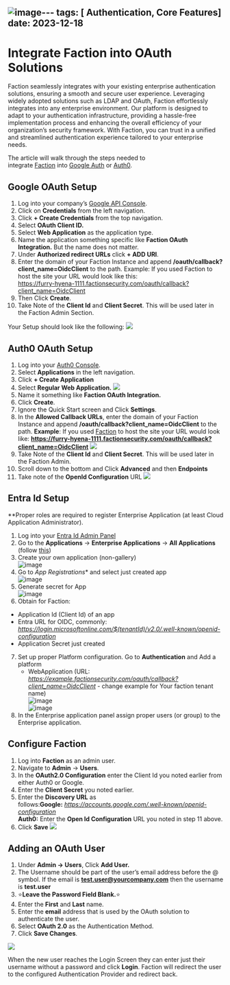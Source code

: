 ![image](https://github.com/user-attachments/assets/b181ae83-d6ff-40ef-868d-9e637c7fde5f)---
tags: [ Authentication, Core Features]
date: 2023-12-18
---
# Integrate Faction into OAuth Solutions
Faction seamlessly integrates with your existing enterprise authentication solutions, ensuring a smooth and secure user experience. Leveraging widely adopted solutions such as LDAP and OAuth, Faction effortlessly integrates into any enterprise environment. Our platform is designed to adapt to your authentication infrastructure, providing a hassle-free implementation process and enhancing the overall efficiency of your organization’s security framework. With Faction, you can trust in a unified and streamlined authentication experience tailored to your enterprise needs.

The article will walk through the steps needed to integrate [Faction](https://www.factionsecurity.com/) into [Google Auth](https://console.developers.google.com/) or [Auth0](https://auth0.com/).

## Google OAuth Setup
1. Log into your company’s [Google API Console](https://console.developers.google.com/).
2. Click on **Credentials** from the left navigation.
3. Click **+ Create Credentials** from the top navigation.
4. Select **OAuth Client ID.**
5. Select **Web Application** as the application type.
6. Name the application something specific like **Faction OAuth Integration.** But the name does not matter.
7. Under **Authorized redirect URLs** click **+ ADD URI**.
8. Enter the domain of your Faction Instance and append **/oauth/callback?client_name=OidcClient** to the path. Example: If you used Faction to host the site your URL would look like this:  
    https://furry-hyena-1111.factionsecurity.com/oauth/callback?client_name=OidcClient
9. Then Click **Create**.
10. Take Note of the **Client Id** and **Client Secret**. This will be used later in the Faction Admin Section.

Your Setup should look like the following:
![](files/Pasted%20image%2020231218082044.png)

## Auth0 OAuth Setup
1. Log into your [Auth0 Console](https://manage.auth0.com/dashboard/).
2. Select **Applications** in the left navigation.
3. Click **+ Create Application**
4. Select **Regular Web Application.**
    ![](files/Pasted%20image%2020231218082151.png)
5. Name it something like **Faction OAuth Integration.**
6. Click **Create**.
7. Ignore the Quick Start screen and Click **Settings**.
8. In the **Allowed Callback URLs**, enter the domain of your Faction Instance and append **/oauth/callback?client_name=OidcClient** to the path.  **Example**: If you used [Faction](https://docs.factionsecurity.com/Managed%20FACTION%20Setup/) to host the site your URL would look like: **https://furry-hyena-1111.factionsecurity.com/oauth/callback?client_name=OidcClient**
    ![](files/Pasted%20image%2020231218082323.png)
9. Take Note of the **Client Id** and **Client Secret**. This will be used later in the Faction Admin.
10. Scroll down to the bottom and Click **Advanced** and then **Endpoints**
11. Take note of the **OpenId Configuration** URL
    ![](files/Pasted%20image%2020231218082551.png)


## Entra Id Setup  
**Proper roles are required to register Enterprise Application (at least Cloud Application Administrator).  
1. Log into your [Entra Id Admin Panel](https://entra.microsoft.com/#home)  
2. Go to the **Applications** -> **Enterprise Applications** -> **All Applications**  
(follow [this](https://learn.microsoft.com/en-us/entra/identity/enterprise-apps/add-application-portal))  
3. Create your own application (non-gallery)  
![image](https://github.com/user-attachments/assets/c5951b6a-53e1-4a43-b6c2-07ee0c0a375d)  
4.  Go to *App Registrations** and select just created app  
![image](https://github.com/user-attachments/assets/8f429f76-5fc1-4d6d-a214-410f89d57696)  
5.  Generate secret for App  
![image](https://github.com/user-attachments/assets/231d2be5-6e06-4503-bdaf-253853af4f65)  
6.  Obtain for Faction:  
   - Application Id (Client Id) of an app  
   - Entra URL for OIDC, commonly: *https://login.microsoftonline.com/$(tenantId)/v2.0/.well-known/openid-configuration*  
   - Application Secret just created  
7. Set up proper Platform configuration. Go to **Authentication** and Add a platform  
    - WebApplication (URL: *https://example.factionsecurity.com/oauth/callback?client_name=OidcClient* - change example for Your faction tenant name)  
![image](https://github.com/user-attachments/assets/06b47005-e8b6-4aa3-9003-bf1d66ff8679)  
![image](https://github.com/user-attachments/assets/74adc92f-d571-44af-82f1-d0a5a93992e2)  
8. In the Enterprise application panel assign proper users (or group) to the Enterprise application.
  
## Configure Faction
1. Log into **Faction** as an admin user.
2. Navigate to **Admin** -> **Users**.
3. In the **OAuth2.0 Configuration** enter the Client Id you noted earlier from either Auth0 or Google.
4. Enter the **Client Secret** you noted earlier.
5. Enter the **Discovery URL** as follows:**Google:** _https://accounts.google.com/.well-known/openid-configuration_  
    **Auth0:** Enter the **Open Id Configuration** URL you noted in step 11 above.
6. Click **Save**
![](files/Pasted%20image%2020231218082632.png)

## Adding an OAuth User
1. Under **Admin -> Users**, Click **Add User.**
2. The Username should be part of the user’s email address before the @ symbol. If the email is **test.user@yourcompany.com** then the username is **test.user**
3. ⭐️**Leave the Password Field Blank.**⭐️
4. Enter the **First** and **Last** name.
5. Enter the **email** address that is used by the OAuth solution to authenticate the user.
6. Select **OAuth 2.0** as the Authentication Method.
7. Click **Save Changes**.

![](files/Pasted%20image%2020231218082756.png)

When the new user reaches the Login Screen they can enter just their username without a password and click **Login**. Faction will redirect the user to the configured Authentication Provider and redirect back.

